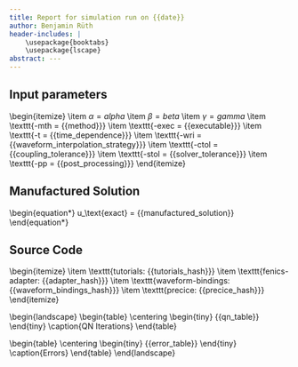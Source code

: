 ```yaml
---
title: Report for simulation run on {{date}}
author: Benjamin Rüth
header-includes: |
    \usepackage{booktabs}
    \usepackage{lscape}
abstract: ---
---
```


## Input parameters

\begin{itemize}
\item $\alpha = {{alpha}}$
\item $\beta = {{beta}}$
\item $\gamma = {{gamma}}$
\item \texttt{-mth = {{method}}}
\item \texttt{-exec = {{executable}}}
\item \texttt{-t = {{time_dependence}}}
\item \texttt{-wri = {{waveform_interpolation_strategy}}}
\item \texttt{-ctol = {{coupling_tolerance}}}
\item \texttt{-stol = {{solver_tolerance}}}
\item \texttt{-pp = {{post_processing}}}
\end{itemize}

## Manufactured Solution

\begin{equation*}
u_\text{exact} = {{manufactured_solution}}
\end{equation*}

## Source Code

\begin{itemize}
\item \texttt{tutorials: {{tutorials_hash}}}
\item \texttt{fenics-adapter: {{adapter_hash}}}
\item \texttt{waveform-bindings: {{waveform_bindings_hash}}}
\item \texttt{precice: {{precice_hash}}}
\end{itemize}

\begin{landscape}
\begin{table}
\centering
\begin{tiny}
{{qn_table}}
\end{tiny}
\caption{QN Iterations}
\end{table}

\begin{table}
\centering
\begin{tiny}
{{error_table}}
\end{tiny}
\caption{Errors}
\end{table}
\end{landscape}
